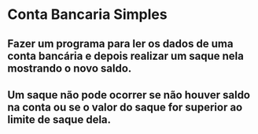 # Conta Bancaria Simples

## Fazer um programa para ler os dados de uma conta bancária e depois realizar um saque nela mostrando o novo saldo.
## Um saque não pode ocorrer se não houver saldo na conta ou se o valor do saque for superior ao limite de saque dela.
